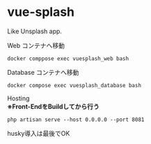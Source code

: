 # vue-splash

Like Unsplash app.

Web コンテナへ移動

```
docker comppose exec vuesplash_web bash
```

Database コンテナへ移動

```
docker compose exec vuesplash_database bash
```

Hosting \
**※Front-EndをBuildしてから行う**

```
php artisan serve --host 0.0.0.0 --port 8081
```

husky導入は最後でOK
